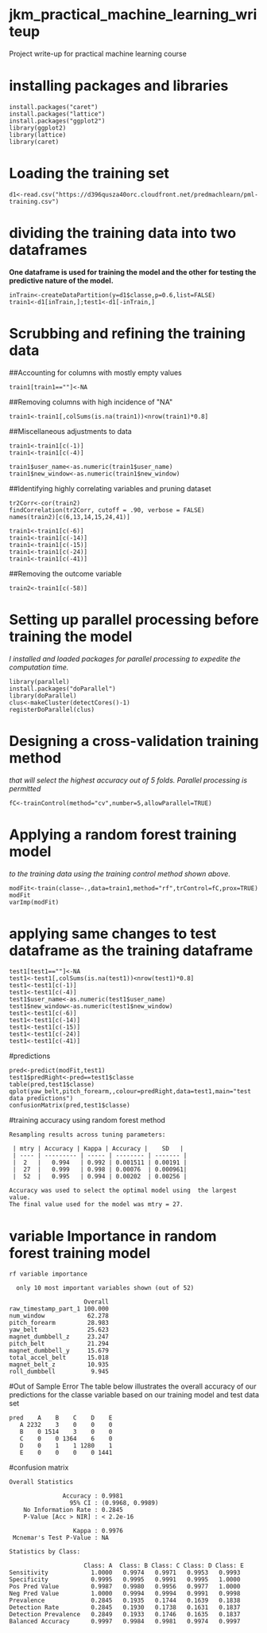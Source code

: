 # jkm_practical_machine_learning_writeup
Project write-up for practical machine learning course

# installing packages and libraries
```
install.packages("caret")
install.packages("lattice")
install.packages("ggplot2")
library(ggplot2)
library(lattice)
library(caret)
```
# Loading the training set
```
d1<-read.csv("https://d396qusza40orc.cloudfront.net/predmachlearn/pml-training.csv")
```
# dividing the training data into two dataframes
**One dataframe is used for training the model and the other for testing the predictive nature of the model.**

```
inTrain<-createDataPartition(y=d1$classe,p=0.6,list=FALSE)
train1<-d1[inTrain,];test1<-d1[-inTrain,]
```
# Scrubbing and refining the training data
##Accounting for columns with mostly empty values
```
train1[train1==""]<-NA
```
##Removing columns with high incidence of "NA"
```
train1<-train1[,colSums(is.na(train1))<nrow(train1)*0.8]
```
##Miscellaneous adjustments to data
```
train1<-train1[c(-1)]
train1<-train1[c(-4)]
```
```
train1$user_name<-as.numeric(train1$user_name)
train1$new_window<-as.numeric(train1$new_window)
```
##Identifying highly correlating variables and pruning dataset
```
tr2Corr<-cor(train2)
findCorrelation(tr2Corr, cutoff = .90, verbose = FALSE)
names(train2)[c(6,13,14,15,24,41)] 
```
```
train1<-train1[c(-6)]
train1<-train1[c(-14)]
train1<-train1[c(-15)]
train1<-train1[c(-24)]
train1<-train1[c(-41)]
```
##Removing the outcome variable
```
train2<-train1[c(-58)]
```
# Setting up parallel processing before training the model
*I installed and loaded packages for parallel processing to expedite the computation time.* 
```
library(parallel)
install.packages("doParallel")
library(doParallel)
clus<-makeCluster(detectCores()-1)
registerDoParallel(clus)
```
# Designing a cross-validation training method 
*that will select the highest accuracy out of 5 folds.  Parallel processing is permitted* 
```
fC<-trainControl(method="cv",number=5,allowParallel=TRUE)
```
# Applying a random forest training model 
*to the training data using the training control method shown above.*
```
modFit<-train(classe~.,data=train1,method="rf",trControl=fC,prox=TRUE)  
modFit
varImp(modFit)
```
# applying same changes to test dataframe as the training dataframe
```
test1[test1==""]<-NA
test1<-test1[,colSums(is.na(test1))<nrow(test1)*0.8]
test1<-test1[c(-1)]
test1<-test1[c(-4)]
test1$user_name<-as.numeric(test1$user_name)
test1$new_window<-as.numeric(test1$new_window)
test1<-test1[c(-6)]
test1<-test1[c(-14)]
test1<-test1[c(-15)]
test1<-test1[c(-24)]
test1<-test1[c(-41)]
```
                                     
#predictions
```
pred<-predict(modFit,test1)
test1$predRight<-pred==test1$classe
table(pred,test1$classe)
qplot(yaw_belt,pitch_forearm,,colour=predRight,data=test1,main="test data predictions")
confusionMatrix(pred,test1$classe)
```
#training accuracy using random forest method
```
Resampling results across tuning parameters:

 | mtry | Accuracy | Kappa | Accuracy |    SD   | 
 | ---- | --------- | ----- | -------- | ------- |
 |  2   |   0.994   | 0.992 | 0.001511 | 0.00191 | 
 |  27  |   0.999   | 0.998 | 0.00076  | 0.000961|      
 |  52  |   0.995   | 0.994 | 0.00202  | 0.00256 |

Accuracy was used to select the optimal model using  the largest value.
The final value used for the model was mtry = 27. 
```
# variable Importance in random forest training model
```
rf variable importance

  only 10 most important variables shown (out of 52)

                     Overall
raw_timestamp_part_1 100.000
num_window            62.278
pitch_forearm         28.983
yaw_belt              25.623
magnet_dumbbell_z     23.247
pitch_belt            21.294
magnet_dumbbell_y     15.679
total_accel_belt      15.018
magnet_belt_z         10.935
roll_dumbbell          9.945
```


#Out of Sample Error
The table below illustrates the overall accuracy of our predictions for the classe variable based on our training model and test data set
```
pred    A    B    C    D    E
   A 2232    3    0    0    0
   B    0 1514    3    0    0
   C    0    0 1364    6    0
   D    0    1    1 1280    1
   E    0    0    0    0 1441
```
#confusion matrix
```
Overall Statistics
                                          
               Accuracy : 0.9981          
                 95% CI : (0.9968, 0.9989)
    No Information Rate : 0.2845          
    P-Value [Acc > NIR] : < 2.2e-16       
                                            
                  Kappa : 0.9976          
 Mcnemar's Test P-Value : NA              

Statistics by Class:
                            
                     Class: A  Class: B Class: C Class: D Class: E
Sensitivity            1.0000   0.9974   0.9971   0.9953   0.9993
Specificity            0.9995   0.9995   0.9991   0.9995   1.0000
Pos Pred Value         0.9987   0.9980   0.9956   0.9977   1.0000
Neg Pred Value         1.0000   0.9994   0.9994   0.9991   0.9998
Prevalence             0.2845   0.1935   0.1744   0.1639   0.1838
Detection Rate         0.2845   0.1930   0.1738   0.1631   0.1837
Detection Prevalence   0.2849   0.1933   0.1746   0.1635   0.1837
Balanced Accuracy      0.9997   0.9984   0.9981   0.9974   0.9997
```

